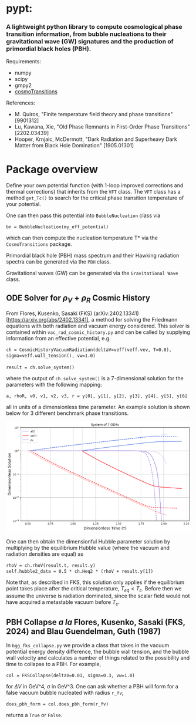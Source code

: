 # pypt:
### A lightweight python library to compute cosmological phase transition information, from bubble nucleations to their gravitational wave (GW) signatures and the production of primordial black holes (PBH).

Requirements:
* numpy
* scipy
* gmpy2
* [cosmoTransitions](https://github.com/clwainwright/CosmoTransitions/tree/master)


References:
* M. Quiros, "Finite temperature field theory and phase transitions"
 [9901312]
* Lu, Kawana, Xie, "Old Phase Remnants in First-Order Phase Transitions" [2202.03439]
* Hooper, Krnjaic, McDermott, "Dark Radiation and Superheavy Dark Matter from Black Hole Domination" [1905.01301]


# Package overview
Define your own potential function (with 1-loop improved corrections and thermal corrections) that inherits from the ```VFT``` class. The ```VFT``` class has a method ```get_Tc()``` to search for the critical phase transition temperature of your potential.

One can then pass this potential into ```BubbleNucleation``` class via
```
bn = BubbleNucleation(my_eff_potential)
```
which can then compute the nucleation temperature T\* via the ```CosmoTransitions``` package. 


Primordial black hole (PBH) mass spectrum and their Hawking radiation spectra can be generated via the ```PBH``` class.

Gravitational waves (GW) can be generated via the ```Gravitational Wave``` class.


## ODE Solver for $\rho_V + \rho_R$ Cosmic History
From Flores, Kusenko, Sasaki (FKS) (arXiv:2402.13341)[https://arxiv.org/abs/2402.13341], a method for solving the Friedmann equations with both radiation and vacuum energy considered. This solver is contained within ```vac_rad_cosmic_history.py``` and can be called by supplying information from an
effective potential, e.g.
```
ch = CosmicHistoryVacuumRadiation(deltaV=veff(veff.vev, T=0.0), sigma=veff.wall_tension(), vw=1.0)

result = ch.solve_system()
```

where the output of ```ch.solve_system()``` is a 7-dimensional solution for the parameters with the following mapping:
```
a, rhoR, v0, v1, v2, v3, r = y[0], y[1], y[2], y[3], y[4], y[5], y[6]
```
all in units of a dimensionless time parameter. An example solution is shown below for 3 different benchmark phase transitions.

![Cosmic history from 7 ODE's](img/cosmic_history_example_7ode.png "Coupled ODE Solver for Radiation and Vacuum energy domination")

One can then obtain the dimensionful Hubble parameter solution by multiplying by the equilibrium Hubble value (where the vacuum and radiation densities are equal) as
```
rhoV = ch.rhoV(result.t, result.y)
self.hubble2_data = 0.5 * ch.Heq2 * (rhoV + result.y[1])
```
Note that, as described in FKS, this solution only applies if the equilibrium point takes place after the critical temperature, $T_{eq} < T_c$. Before then we assume the universe is radiation dominated, since the scalar field would not have acquired a metastable vacuum before $T_c$.

## PBH Collapse *a la* Flores, Kusenko, Sasaki (FKS, 2024) and Blau Guendelman, Guth (1987)
In ```bgg_fks_collapse.py``` we provide a class that takes in the vacuum potential energy density difference,
the bubble wall tension, and the bubble wall velocity and calculates a number of things related to the possibility and
time to collapse to a PBH. For example,

```
col = FKSCollapse(deltaV=0.01, sigma=0.3, vw=1.0)
```
for $\Delta V$ in GeV^4, $\sigma$ in GeV^3. One can ask whether a PBH will form for a false vacuum bubble nucleated
with radius ```r_fv```;
```
does_pbh_form = col.does_pbh_form(r_fv)
```
returns a ```True``` or ```False```.
